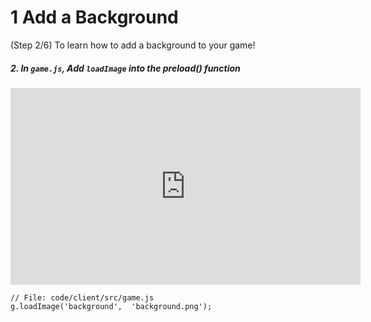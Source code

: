 # 1 Add a Background
 (Step 2/6) To learn how to add a background to your game!

##### 2. In `game.js`, Add `loadImage` into the preload() function

<iframe width="560" height="315" src="https://www.youtube.com/embed/Qoq2ZgZPfbw" frameborder="0" allow="accelerometer; autoplay; clipboard-write; encrypted-media; gyroscope; picture-in-picture" allowfullscreen></iframe><br>

```
// File: code/client/src/game.js 
g.loadImage('background',  'background.png');
```
